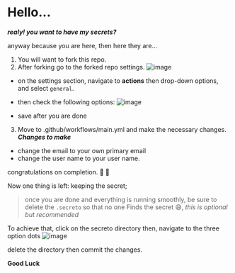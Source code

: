 # Hello...

***realy! you want to have my secrets?***

anyway because you are here, then here they are...

1. You will want to fork this repo.
2. After forking go to the forked repo settings.
      ![image](https://github.com/the-1Riddle/Github-Profile-Achievements/assets/154701770/7386130b-42a6-4aa8-8a15-fec900d1a320)

- on the settings section, navigate to **actions** then drop-down options, and select `general`.
- then check the following options:
      ![image](https://github.com/the-1Riddle/Github-Profile-Achievements/assets/154701770/fcf1c798-67fc-4cb8-8fa3-45a97b52789e)
  
- save after you are done

3. Move to .github/workflows/main.yml and make the necessary changes.
***Changes to make***
- change the email to your own primary email
- change the user name to your user name.

congratulations on completion. 🎉 🎊

Now one thing is left: keeping the secret;
> once you are done and everything is running smoothly, be sure to delete the `.secreto` so that no one
> Finds the secret 😅, *this is optional but recommended*

To achieve that, click on the secreto directory then, navigate to the three option dots
![image](https://github.com/the-1Riddle/Github-Profile-Achievements/assets/154701770/57626f86-92ca-477f-9164-75de9ddffb96)

delete the directory then commit the changes.

**Good Luck**
